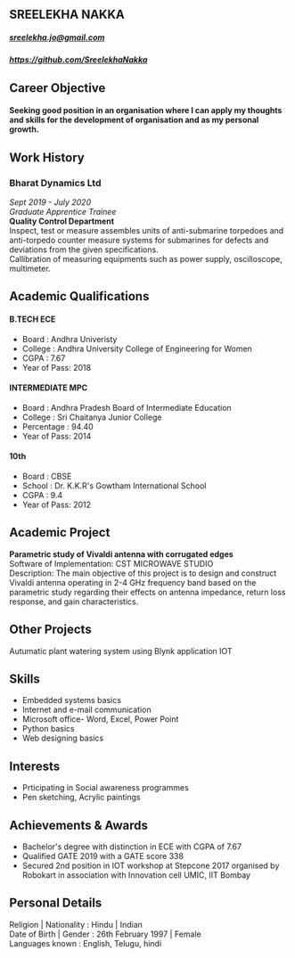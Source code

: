 ## SREELEKHA NAKKA
##### sreelekha.jo@gmail.com
##### https://github.com/SreelekhaNakka

## Career Objective
#### Seeking good position in an organisation where I can apply my thoughts and skills for the development of organisation and as my personal growth.

## Work History
### Bharat Dynamics Ltd
*Sept 2019 - July 2020* <br>
*Graduate Apprentice Trainee* <br>
**Quality Control Department** <br>
 Inspect, test or measure assembles units of anti-submarine torpedoes and anti-torpedo counter measure systems for submarines for defects and deviations from the given specifications.  <br>
 Callibration of measuring equipments such as power supply, oscilloscope, multimeter. <br>
 
 ## Academic Qualifications
 #### B.TECH ECE
 - Board       : Andhra Univeristy <br>
 - College     : Andhra University College of Engineering for Women <br>
 - CGPA        : 7.67 <br>
 - Year of Pass: 2018 <br>
 
 #### INTERMEDIATE MPC
 - Board       : Andhra Pradesh Board of Intermediate Education <br>   
 - College     : Sri Chaitanya Junior College <br>
 - Percentage  : 94.40 <br>
 - Year of Pass: 2014 <br>
 
 #### 10th 
 - Board       : CBSE <br>
 - School      : Dr. K.K.R's Gowtham International School <br>
 - CGPA        : 9.4 <br>
 - Year of Pass: 2012 <br>
 
## Academic Project
**Parametric study of Vivaldi antenna with corrugated edges** <br>
Software of Implementation: CST MICROWAVE STUDIO <br>
Description: The main objective of this project is to design and construct Vivaldi antenna operating in 2-4 GHz frequency band based on the parametric study regarding their effects on antenna impedance, return loss response, and gain characteristics.

## Other Projects
Autumatic plant watering system using Blynk application IOT

## Skills
- Embedded systems basics
- Internet and e-mail communication
- Microsoft office- Word, Excel, Power Point
- Python basics
- Web designing basics

## Interests
- Prticipating in Social awareness programmes
- Pen sketching, Acrylic paintings

## Achievements & Awards
- Bachelor's degree with distinction in ECE with CGPA of 7.67
- Qualified GATE 2019 with a GATE score 338
- Secured 2nd position in IOT workshop at Stepcone 2017  organised by Robokart in association with Innovation cell UMIC, IIT Bombay

## Personal Details
Religion | Nationality  : Hindu | Indian <br>
Date of Birth | Gender  : 26th February 1997 | Female <br>
Languages known         : English, Telugu, hindi



